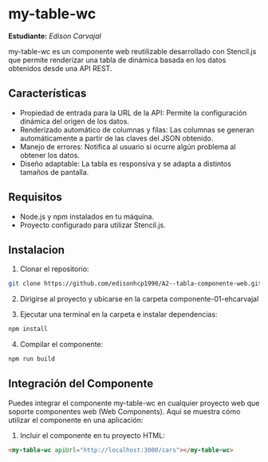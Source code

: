 # my-table-wc

**Estudiante:** *Edison Carvajal*

my-table-wc es un componente web reutilizable desarrollado con Stencil.js que permite renderizar una tabla de dinámica basada en los datos obtenidos desde una API REST. 

## Características
- Propiedad de entrada para la URL de la API: Permite la configuración dinámica del origen de los datos.
- Renderizado automático de columnas y filas: Las columnas se generan automáticamente a partir de las claves del JSON obtenido.
- Manejo de errores: Notifica al usuario si ocurre algún problema al obtener los datos.
- Diseño adaptable: La tabla es responsiva y se adapta a distintos tamaños de pantalla.

## Requisitos
- Node.js y npm instalados en tu máquina.
- Proyecto configurado para utilizar Stencil.js.

## Instalacion
1. Clonar el repositorio:

```bash
git clone https://github.com/edisonhcp1990/A2--tabla-componente-web.git
```
2. Dirigirse al proyecto y ubicarse en la carpeta componente-01-ehcarvajal

3. Ejecutar una terminal en la carpeta e instalar dependencias:
```bash
npm install
```

4. Compilar el componente:

```bash
npm run build
```

## Integración del Componente
Puedes integrar el componente my-table-wc en cualquier proyecto web que soporte componentes web (Web Components). Aquí se muestra cómo utilizar el componente en una aplicación:

1. Incluir el componente en tu proyecto HTML:

```html
<my-table-wc apiUrl="http://localhost:3000/cars"></my-table-wc>
```

